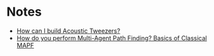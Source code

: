 # Notes

 - [How can I build Acoustic Tweezers?](./posts/content/basics_of_cancer_cells.md)
 - [How do you perform Multi-Agent Path Finding? Basics of Classical MAPF](./posts/content/MAPF.md)